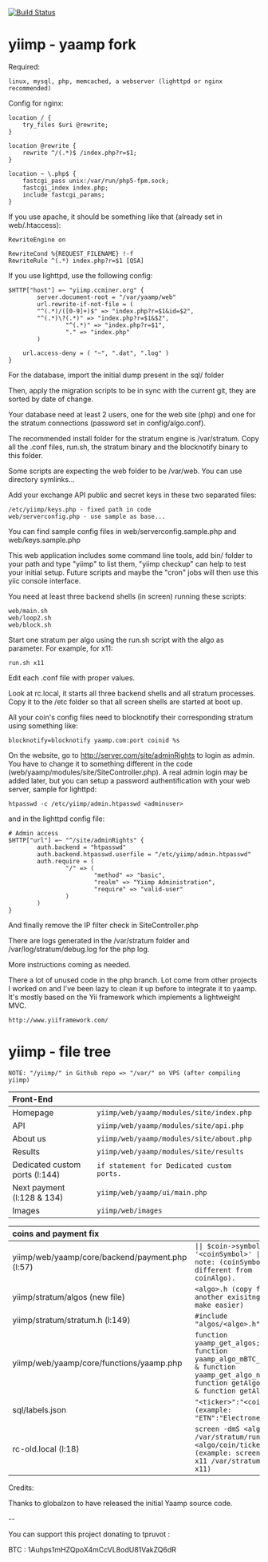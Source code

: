[![Build Status](https://travis-ci.org/tpruvot/yiimp.svg?branch=next)](https://travis-ci.org/tpruvot/yiimp)

# yiimp - yaamp fork

Required:

	linux, mysql, php, memcached, a webserver (lighttpd or nginx recommended)


Config for nginx:

	location / {
		try_files $uri @rewrite;
	}

	location @rewrite {
		rewrite ^/(.*)$ /index.php?r=$1;
	}

	location ~ \.php$ {
		fastcgi_pass unix:/var/run/php5-fpm.sock;
		fastcgi_index index.php;
		include fastcgi_params;
	}


If you use apache, it should be something like that (already set in web/.htaccess):

	RewriteEngine on

	RewriteCond %{REQUEST_FILENAME} !-f
	RewriteRule ^(.*) index.php?r=$1 [QSA]


If you use lighttpd, use the following config:

	$HTTP["host"] =~ "yiimp.ccminer.org" {
	        server.document-root = "/var/yaamp/web"
	        url.rewrite-if-not-file = (
			"^(.*)/([0-9]+)$" => "index.php?r=$1&id=$2",
			"^(.*)\?(.*)" => "index.php?r=$1&$2",
	                "^(.*)" => "index.php?r=$1",
	                "." => "index.php"
	        )

		url.access-deny = ( "~", ".dat", ".log" )
	}


For the database, import the initial dump present in the sql/ folder

Then, apply the migration scripts to be in sync with the current git, they are sorted by date of change.

Your database need at least 2 users, one for the web site (php) and one for the stratum connections (password set in config/algo.conf).



The recommended install folder for the stratum engine is /var/stratum. Copy all the .conf files, run.sh, the stratum binary and the blocknotify binary to this folder. 

Some scripts are expecting the web folder to be /var/web. You can use directory symlinks...


Add your exchange API public and secret keys in these two separated files:

	/etc/yiimp/keys.php - fixed path in code
	web/serverconfig.php - use sample as base...

You can find sample config files in web/serverconfig.sample.php and web/keys.sample.php

This web application includes some command line tools, add bin/ folder to your path and type "yiimp" to list them, "yiimp checkup" can help to test your initial setup.
Future scripts and maybe the "cron" jobs will then use this yiic console interface.

You need at least three backend shells (in screen) running these scripts:

	web/main.sh
	web/loop2.sh
	web/block.sh

Start one stratum per algo using the run.sh script with the algo as parameter. For example, for x11:

	run.sh x11

Edit each .conf file with proper values.

Look at rc.local, it starts all three backend shells and all stratum processes. Copy it to the /etc folder so that all screen shells are started at boot up.

All your coin's config files need to blocknotify their corresponding stratum using something like:

	blocknotify=blocknotify yaamp.com:port coinid %s

On the website, go to http://server.com/site/adminRights to login as admin. You have to change it to something different in the code (web/yaamp/modules/site/SiteController.php). A real admin login may be added later, but you can setup a password authentification with your web server, sample for lighttpd:

	htpasswd -c /etc/yiimp/admin.htpasswd <adminuser>

and in the lighttpd config file:

	# Admin access
	$HTTP["url"] =~ "^/site/adminRights" {
	        auth.backend = "htpasswd"
	        auth.backend.htpasswd.userfile = "/etc/yiimp/admin.htpasswd"
	        auth.require = (
	                "/" => (
	                        "method" => "basic",
	                        "realm" => "Yiimp Administration",
	                        "require" => "valid-user"
	                )
	        )
	}

And finally remove the IP filter check in SiteController.php



There are logs generated in the /var/stratum folder and /var/log/stratum/debug.log for the php log.

More instructions coming as needed.


There a lot of unused code in the php branch. Lot come from other projects I worked on and I've been lazy to clean it up before to integrate it to yaamp. It's mostly based on the Yii framework which implements a lightweight MVC.

	http://www.yiiframework.com/


# yiimp - file tree

	NOTE: "/yiimp/" in Github repo => "/var/" on VPS (after compiling yiimp)

| Front-End |  |
|:-----------|:-----------|
| Homepage | `yiimp/web/yaamp/modules/site/index.php` |
| API | `yiimp/web/yaamp/modules/site/api.php` |
| About us | `yiimp/web/yaamp/modules/site/about.php` |
| Results | `yiimp/web/yaamp/modules/site/results` |
| Dedicated custom ports (l:144) |  `if statement for Dedicated custom ports.` |
| Next payment (l:128 & 134) | `yiimp/web/yaamp/ui/main.php` |
| Images | `yiimp/web/images` |

| coins and payment fix |  |
|:-----------|:-----------|
| yiimp/web/yaamp/core/backend/payment.php (l:57) | `\|\| $coin->symbol == '<coinSymbol>' \|\| 	note: (coinSymbol is different from coinAlgo).` |
| yiimp/stratum/algos (new file)  | `<algo>.h (copy from another exisitng to make easier)` |
| yiimp/stratum/stratum.h (l:149) | `#include "algos/<algo>.h"` |
| yiimp/web/yaamp/core/functions/yaamp.php | `function yaamp_get_algos; & function yaamp_algo_mBTC_factor; & function yaamp_get_algo_norm; & function getAlgoColors; & function getAlgoPort)` |
| sql/labels.json |  `"<ticker>":"<coin>", (example: "ETN":"Electroneum",)` |
| rc-old.local (l:18) | `screen -dmS <algo> /var/stratum/run.sh <algo/coin/ticker> (example: screen -dmS x11 /var/stratum/run.sh x11)` |


Credits:

Thanks to globalzon to have released the initial Yaamp source code.

--

You can support this project donating to tpruvot :

BTC : 1Auhps1mHZQpoX4mCcVL8odU81VakZQ6dR

